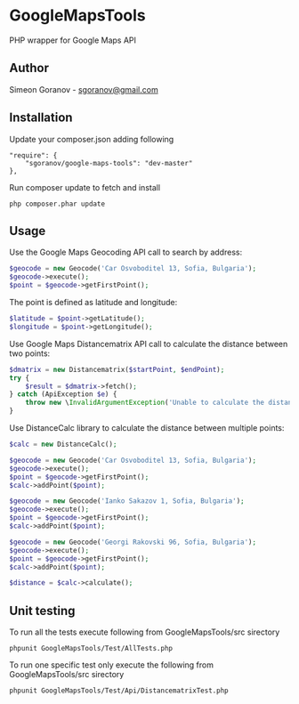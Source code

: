 # GoogleMapsTools
PHP wrapper for Google Maps API

## Author
Simeon Goranov - sgoranov@gmail.com

## Installation

Update your composer.json adding following

```
"require": {
    "sgoranov/google-maps-tools": "dev-master"
},
```

Run composer update to fetch and install

```
php composer.phar update
````

## Usage

Use the Google Maps Geocoding API call to search by address:

```php
$geocode = new Geocode('Car Osvoboditel 13, Sofia, Bulgaria');
$geocode->execute();
$point = $geocode->getFirstPoint();
```

The point is defined as latitude and longitude:

```php
$latitude = $point->getLatitude();
$longitude = $point->getLongitude();
```

Use Google Maps Distancematrix API call to calculate the distance between two points:

```php
$dmatrix = new Distancematrix($startPoint, $endPoint);
try {
    $result = $dmatrix->fetch();
} catch (ApiException $e) {
    throw new \InvalidArgumentException('Unable to calculate the distance');
}
```

Use DistanceCalc library to calculate the distance between multiple points:

```php
$calc = new DistanceCalc();

$geocode = new Geocode('Car Osvoboditel 13, Sofia, Bulgaria');
$geocode->execute();
$point = $geocode->getFirstPoint();
$calc->addPoint($point);

$geocode = new Geocode('Ianko Sakazov 1, Sofia, Bulgaria');
$geocode->execute();
$point = $geocode->getFirstPoint();
$calc->addPoint($point);

$geocode = new Geocode('Georgi Rakovski 96, Sofia, Bulgaria');
$geocode->execute();
$point = $geocode->getFirstPoint();
$calc->addPoint($point);

$distance = $calc->calculate();
```

## Unit testing

To run all the tests execute following from GoogleMapsTools/src sirectory

```
phpunit GoogleMapsTools/Test/AllTests.php
```

To run one specific test only execute the following from GoogleMapsTools/src sirectory

```
phpunit GoogleMapsTools/Test/Api/DistancematrixTest.php
```



